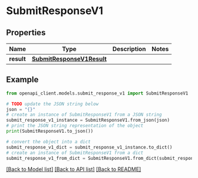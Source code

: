 # SubmitResponseV1


## Properties

Name | Type | Description | Notes
------------ | ------------- | ------------- | -------------
**result** | [**SubmitResponseV1Result**](SubmitResponseV1Result.md) |  | 

## Example

```python
from openapi_client.models.submit_response_v1 import SubmitResponseV1

# TODO update the JSON string below
json = "{}"
# create an instance of SubmitResponseV1 from a JSON string
submit_response_v1_instance = SubmitResponseV1.from_json(json)
# print the JSON string representation of the object
print(SubmitResponseV1.to_json())

# convert the object into a dict
submit_response_v1_dict = submit_response_v1_instance.to_dict()
# create an instance of SubmitResponseV1 from a dict
submit_response_v1_from_dict = SubmitResponseV1.from_dict(submit_response_v1_dict)
```
[[Back to Model list]](../README.md#documentation-for-models) [[Back to API list]](../README.md#documentation-for-api-endpoints) [[Back to README]](../README.md)


